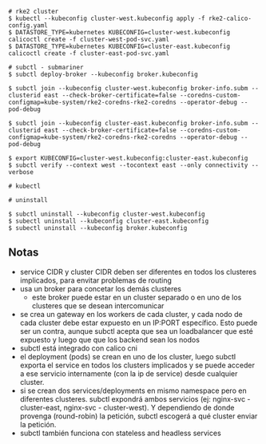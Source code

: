 ```
# rke2 cluster
$ kubectl --kubeconfig cluster-west.kubeconfig apply -f rke2-calico-config.yaml
$ DATASTORE_TYPE=kubernetes KUBECONFIG=cluster-west.kubeconfig calicoctl create -f cluster-west-pod-svc.yaml
$ DATASTORE_TYPE=kubernetes KUBECONFIG=cluster-east.kubeconfig calicoctl create -f cluster-east-pod-svc.yaml

# subctl - submariner
$ subctl deploy-broker --kubeconfig broker.kubeconfig

$ subctl join --kubeconfig cluster-west.kubeconfig broker-info.subm --clusterid east --check-broker-certificate=false --coredns-custom-configmap=kube-system/rke2-coredns-rke2-coredns --operator-debug --pod-debug

$ subctl join --kubeconfig cluster-east.kubeconfig broker-info.subm --clusterid east --check-broker-certificate=false --coredns-custom-configmap=kube-system/rke2-coredns-rke2-coredns --operator-debug --pod-debug

$ export KUBECONFIG=cluster-west.kubeconfig:cluster-east.kubeconfig
$ subctl verify --context west --tocontext east --only connectivity --verbose

# kubectl

# uninstall

$ subctl uninstall --kubeconfig cluster-west.kubeconfig
$ subectl uninstall --kubeconfig cluster-east.kubeconfig
$ subectl uninstall --kubeconfig broker.kubeconfig

```


## Notas
- service CIDR y cluster CIDR deben ser diferentes en todos los clusteres implicados, para envitar problemas de routing
- usa un broker para concetar los demás clusteres
    - este broker puede estar en un cluster separado o en uno de los clusteres que se desean intercomunicar
- se crea un gateway en los workers de cada cluster, y cada nodo de cada cluster debe estar expuesto en un IP:PORT
  específico. Esto puede ser un contra, aunque subctl acepta que sea un loadbalancer que esté expuesto y luego que
  que los backend sean los nodos
- subctl está integrado con calico cni
- el deployment (pods) se crean en uno de los cluster, luego subctl exporta el service en todos los clusters implicados
  y se puede acceder a ese servicio internamente (con la ip de service) desde cualquier cluster.
- si se crean dos services/deployments en mismo namespace pero en diferentes clusteres. subctl expondrá 
  ambos servicios (ej: nginx-svc - cluster-east, nginx-svc - cluster-west). Y dependiendo de donde provenga (round-robin)
  la petición, subctl escogerá a qué cluster enviar la petición.
- subctl también funciona con stateless and headless services